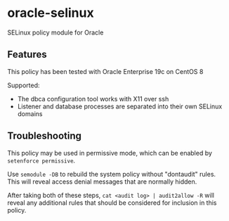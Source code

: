 # oracle-selinux
SELinux policy module for Oracle

## Features

This policy has been tested with Oracle Enterprise 19c on CentOS 8

Supported:

- The dbca configuration tool works with X11 over ssh
- Listener and database processes are separated into their own SELinux domains

## Troubleshooting

This policy may be used in permissive mode, which can be enabled by `setenforce permissive`. 

Use `semodule -DB` to rebuild the system policy without "dontaudit"
rules. This will reveal access denial messages that are normally hidden.

After taking both of these steps, `cat <audit log> | audit2allow -R` 
will reveal any additional rules that should be considered for inclusion in this policy.